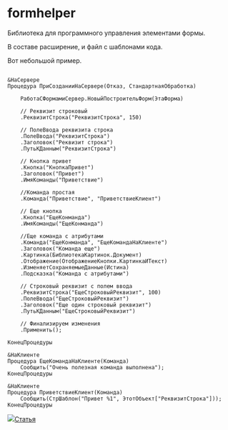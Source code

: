 # formhelper

Библиотека для программного управления элементами формы.

В составе расширение, и файл с шаблонами кода.

Вот небольшой пример.

```bsl

&НаСервере
Процедура ПриСозданииНаСервере(Отказ, СтандартнаяОбработка)
	
	РаботаСФормамиСервер.НовыйПостроительФорм(ЭтаФорма)
	
	// Реквизит строковый
	.РеквизитСтрока("РеквизитСтрока", 150)
	
	// ПолеВвода реквизита строка
	.ПолеВвода("РеквизитСтрока")
	.Заголовок("Реквизит строка")
	.ПутьКДанным("РеквизитСтрока")
	
	// Кнопка привет
	.Кнопка("КнопкаПривет")
	.Заголовок("Привет")
	.ИмяКоманды("Приветствие")
	
	//Команда простая
	.Команда("Приветствие", "ПриветствиеКлиент")
	
	// Еще кнопка
	.Кнопка("ЕщеКонманда")
	.ИмяКоманды("ЕщеКонманда")
	
	//Еще команда с атрибутами
	.Команда("ЕщеКонманда", "ЕщеКомандаНаКлиенте")
	.Заголовок("Команда еще")
	.Картинка(БиблиотекаКартинок.Документ)
	.Отображение(ОтображениеКнопки.КартинкаИТекст)
	.ИзменяетСохраняемыеДанные(Истина)
	.Подсказка("Команда с атрибутами")
	
	// Строковый реквизит с полем ввода
	.РеквизитСтрока("ЕщеСтроковыйРеквизит", 100)
	.ПолеВвода("ЕщеСтроковыйРеквизит")
	.Заголовок("Еще один строковый реквизит")
	.ПутьКДанным("ЕщеСтроковыйРеквизит")

	// Финализируем изменения
	.Применить();

КонецПроцедуры

&НаКлиенте
Процедура ЕщеКомандаНаКлиенте(Команда)
	Сообщить("Очень полезная команда выполнена");
КонецПроцедуры

&НаКлиенте
Процедура ПриветствиеКлиент(Команда)
	Сообщить(СтрШаблон("Привет %1", ЭтотОбъект["РеквизитСтрока"]));
КонецПроцедуры

```

![](https://infostart.ru/bitrix/templates/sandbox_empty/assets/tpl/abo/img/logo.svg)[Статья](https://infostart.ru/public/1979960/) 
